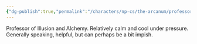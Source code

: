 ```yaml
---
{"dg-publish":true,"permalink":"/characters/np-cs/the-arcanum/professor-arawn-valadin/","created":"2025-01-27T19:38:03.711-08:00","updated":"2025-02-03T19:47:50.460-08:00"}
---
```


Professor of Illusion and Alchemy.
Relatively calm and cool under pressure. Generally speaking, helpful, but can perhaps be a bit impish. 